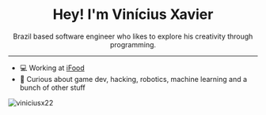<h1 align="center">
Hey! I'm Vinícius Xavier
</h1>

<p align="center">
Brazil based software engineer who likes to explore his creativity through programming.
</p>

<hr>

- 💻 Working at [iFood](https://carreiras.ifood.com.br/)
- 🔎 Curious about game dev, hacking, robotics, machine learning and a bunch of other stuff

<img src="https://komarev.com/ghpvc/?username=viniciusx22" alt="viniciusx22" />